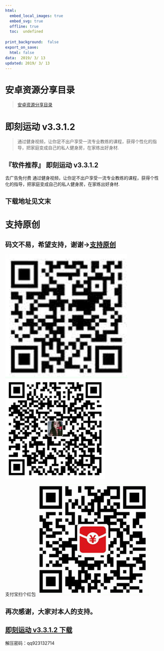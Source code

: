 ```yaml
---
html:
  embed_local_images: true
  embed_svg: true
  offline: true
  toc:  undefined

print_background:  false
export_on_save:
  html: false
data:  2019/ 3/ 13
updated: 2019/ 3/ 13
---
```


# 安卓资源分享目录

> [安卓资源分享目录](https://blog.csdn.net/qq923132714/article/details/83059823 "安卓资源分享目录")


#  即刻运动 v3.3.1.2

>  通过健身视频，让你足不出户享受一流专业教练的课程，获得个性化的指导，把家庭变成自己的私人健身房，在家练出好身材.


## 『软件推荐』 即刻运动 v3.3.1.2

去广告免付费 通过健身视频，让你足不出户享受一流专业教练的课程，获得个性化的指导，把家庭变成自己的私人健身房，在家练出好身材.

## 下载地址见文末
# 支持原创
## 码文不易，希望支持，谢谢->**[支持原创](http://blog.csdn.net/qq923132714/article/details/79399145)**
![微信支付](https://raw.githubusercontent.com/923132714/my_picture/master/blog/support/weixin.png)![微信支付](https://raw.githubusercontent.com/923132714/my_picture/master/blog/support/支付宝.png)

支付宝扫个红包
![支付宝扫个红包](https://raw.githubusercontent.com/923132714/my_picture/master/blog/support/扫码领红包.png "扫码领红包")

## 再次感谢，大家对本人的支持。



## [ 即刻运动 v3.3.1.2  下载](http://u16848854.ctfile.net/fs/16848854-350472249 " 即刻运动 v3.3.1.2 下载")

解压密码：qq923132714
